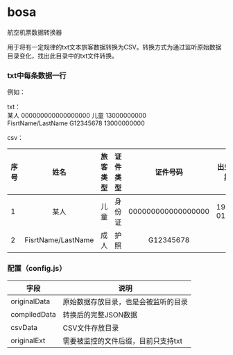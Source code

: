 # bosa
航空机票数据转换器

用于将有一定规律的txt文本旅客数据转换为CSV。转换方式为通过监听原始数据目录变化，找出此目录中的txt文件转换。


### txt中每条数据一行

例如：

txt：<br>
某人 000000000000000000 儿童 13000000000 <br>
FisrtName/LastName G12345678 13000000000

csv：

序号 | 姓名                | 旅客类型 | 证件类型 | 证件号码           | 出生日期 | 手机号
:--  | :----------------: | :------: | :-----: | :---------------: | :-----: | -----------:
1    | 某人               | 儿童     |  身份证  | 000000000000000000 | 1900-01-01 | 13000000000
2    | FisrtName/LastName | 成人     |  护照    | G12345678			|			 | 13000000000


### 配置（config.js）

字段         | 说明 
------------ | ------------- 
originalData | 原始数据存放目录，也是会被监听的目录
compiledData | 转换后的完整JSON数据
csvData      | CSV文件存放目录
originalExt  | 需要被监控的文件后缀，目前只支持txt
